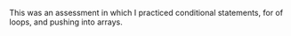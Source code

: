 This was an assessment in which I practiced conditional statements, for of loops, and pushing into arrays. 